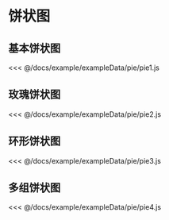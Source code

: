# 饼状图

## 基本饼状图

<demo :option="pie1" />

<fold-box>
<<< @/docs/example/exampleData/pie/pie1.js
</fold-box>

## 玫瑰饼状图

<demo :option="pie2" />

<fold-box>
<<< @/docs/example/exampleData/pie/pie2.js
</fold-box>

## 环形饼状图

<demo :option="pie3" />

<fold-box>
<<< @/docs/example/exampleData/pie/pie3.js
</fold-box>

## 多组饼状图

<demo :option="pie4" />

<fold-box>
<<< @/docs/example/exampleData/pie/pie4.js
</fold-box>

<script>
import pie1 from './exampleData/pie/pie1.js'
import pie2 from './exampleData/pie/pie2.js'
import pie3 from './exampleData/pie/pie3.js'
import pie4 from './exampleData/pie/pie4.js'

export default{
  data () {
    return {
      pie1,
      pie2,
      pie3,
      pie4
    }
  }
}
</script>